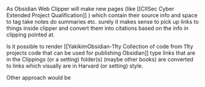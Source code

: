 As Obsidian Web Clipper will make new pages (like [[CIISec Cyber Extended Project Qualification]] ) which contain their source info and space to tag take notes do summaries etc. surely it makes sense to pick up links to things inside clipper and convert them into citations based on the info in clipping pointed at.  

Is it possible to render [[YakikimObsidian-11ty Collection of code from 11ty projects code that can be used for publishing Obsidian]] type links that are in the Clippings (or a setting) folder(s) (maybe other books) are converted to links which visually are in Harvard (or setting) style.

Other approach would be 